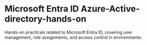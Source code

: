 # Microsoft Entra ID Azure-Active-directory-hands-on
Hands-on practicals related to Microsoft Entra ID, covering user management, role assignments, and access control in environments.
